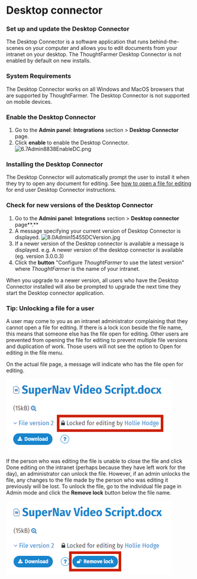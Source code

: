 # Desktop connector

### Set up and update the Desktop Connector

The Desktop Connector is a software application that runs behind-the-scenes on your computer and allows you to edit documents from your intranet on your desktop. The ThoughtFarmer Desktop Connector is not enabled by default on new installs.

### System Requirements

The Desktop Connector works on all Windows and MacOS browsers that are supported by ThoughtFarmer. The Desktop Connector is not supported on mobile devices.

### Enable the Desktop Connector <a id="enableDesktopConnector"></a>

1. Go to the **Admin panel**: **Integrations** section &gt; **Desktop Connector** page.
2. Click **enable** to enable the Desktop Connector.  ![6.7Admin8838EnableDC.png](https://community.thoughtfarmer.com/imagethumb/266648770000/16500/481x36/False/6.7Admin8838EnableDC.png)

### Installing the Desktop Connector <a id="installDesktopConnector"></a>

The Desktop Connector will automatically prompt the user to install it when they try to open any document for editing. See [how to open a file for editing](../../../using-thoughtfarmer/add-and-edit-files/open-and-lock-a-file-for-editing.md) for end user Desktop Connector instructions.

### Check for new versions of the Desktop Connector <a id="checkDesktopConnectorVersion"></a>

1. Go to the **Admini panel**: **Integrations** section &gt; **Desktop connector** page**.**
2. A message specifying your current version of Desktop Connector is displayed. ![8.0Admin15455DCVersion.jpg](https://community.thoughtfarmer.com/imagethumb/284626630000/16501/400x40/False/8.0Admin15455DCVersion.jpg)  
3. If a newer version of the Desktop connector is available a message is displayed. e.g. A newer version of the desktop connector is available \(eg. version 3.0.0.3\)
4. Click the **button** "Configure _ThoughtFarmer_ to use the latest version" where _ThoughtFarmer_ is the name of your intranet.

When you upgrade to a newer version, all users who have the Desktop Connector installed will also be prompted to upgrade the next time they start the Desktop connector application.  
 

### Tip: Unlocking a file for a user

A user may come to you as an intranet administrator complaining that they cannot open a file for editing. If there is a lock icon beside the file name, this means that someone else has the file open for editing. Other users are prevented from opening the file for editing to prevent multiple file versions and duplication of work. Those users will not see the option to Open for editing in the file menu.  
  
On the actual file page, a message will indicate who has the file open for editing.

![](../../../.gitbook/assets/1%20%2896%29.png)

If the person who was editing the file is unable to close the file and click Done editing on the intranet \(perhaps because they have left work for the day\), an administrator can unlock the file. However, if an admin unlocks the file, any changes to the file made by the person who was editing it previously will be lost. To unlock the file, go to the individual file page in Admin mode and click the **Remove lock** button below the file name.

![](../../../.gitbook/assets/2%20%2813%29.png)

